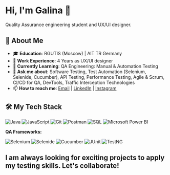 # Hi, I'm Galina 👋

Quality Assurance engineering student and UX/UI designer.

## 🚀 About Me

- 🎓 **Education**: RGUTIS (Moscow) | AIT TR Germany
- 💼 **Work Experience**: 4 Years as UX/UI designer
- 🌱 **Currently Learning**: QA Engineering: Manual & Automation Testing
- 💬 **Ask me about**: Software Testing, Test Automation (Selenium, Selenide, Cucumber), API Testing, Performance Testing, Agile & Scrum, CI/CD for QA, DevTools, Traffic Interception Technologies
- 📫 **How to reach me**: [Email](mailto:galinatroshina@gmail.com) | [LinkedIn](https://www.linkedin.com/in/galina-troshina-a2a282148/) | [Instagram](https://www.instagram.com/gala_aus_it/)

## 🛠️ My Tech Stack

![Java](https://img.shields.io/badge/Java-007396?style=for-the-badge&logo=java&logoColor=white)
![JavaScript](https://img.shields.io/badge/JavaScript-F7DF1E?style=for-the-badge&logo=javascript&logoColor=black)
![Git](https://img.shields.io/badge/Git-F05032?style=for-the-badge&logo=git&logoColor=white)
![Postman](https://img.shields.io/badge/Postman-FF6C37?style=for-the-badge&logo=postman&logoColor=white)
![SQL](https://img.shields.io/badge/SQL-4479A1?style=for-the-badge&logo=mysql&logoColor=white)
![Microsoft Power BI](https://img.shields.io/badge/Power%20BI-F2C811?style=for-the-badge&logo=powerbi&logoColor=black)

**QA Frameworks:**

![Selenium](https://img.shields.io/badge/Selenium-43B02A?style=for-the-badge&logo=selenium&logoColor=white) ![Selenide](https://img.shields.io/badge/Selenide-6A88E4?style=for-the-badge&logo=selenide&logoColor=white) ![Cucumber](https://img.shields.io/badge/Cucumber-22D167?style=for-the-badge&logo=cucumber&logoColor=white) ![JUnit](https://img.shields.io/badge/JUnit-25A162?style=for-the-badge&logo=junit&logoColor=white)  ![TestNG](https://img.shields.io/badge/TestNG-1C7CC7?style=for-the-badge&logo=testng&logoColor=white)  

## I am always looking for exciting projects to apply my testing skills. Let's collaborate!
